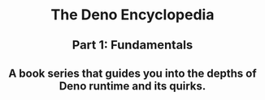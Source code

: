 <h1 style="text-align: center;">
    <p>The Deno Encyclopedia</p>
    <small>Part 1: Fundamentals</small>
</h1>
<h2 style="text-align: center;">
    A book series that guides you into the depths of Deno runtime and
    its quirks.
</h2>
